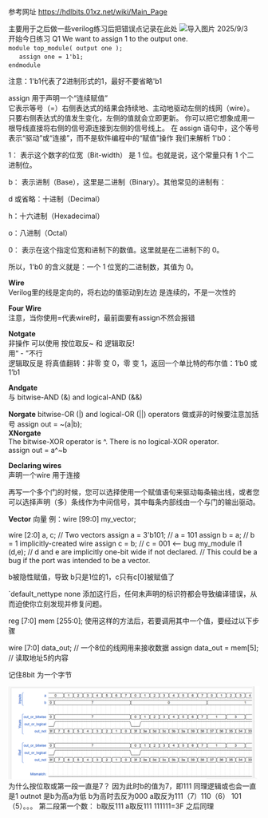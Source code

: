 参考网址   https://hdlbits.01xz.net/wiki/Main_Page

主要用于之后做一些verilog练习后把错误点记录在此处
![导入图片](images/.png)
2025/9/3  
开始今日练习
Q1 We want to assign 1 to the output one.  
`module top_module( output one );`  
`	assign one = 1'b1;`  
`endmodule`  

注意：1'b1代表了2进制形式的1，最好不要省略'b1

assign 用于声明一个“连续赋值”  
它表示等号（=）右侧表达式的结果会持续地、主动地驱动左侧的线网（wire）。只要右侧表达式的值发生变化，左侧的值就会立即更新。
你可以把它想象成用一根导线直接将右侧的信号源连接到左侧的信号线上。
在 assign 语句中，这个等号表示“驱动”或“连接”，而不是软件编程中的“赋值”操作
我们来解析 1'b0：

1： 表示这个数字的位宽（Bit-width） 是 1 位。也就是说，这个常量只有 1 个二进制位。

b： 表示进制（Base），这里是二进制（Binary）。其他常见的进制有：

d 或省略：十进制（Decimal）

h：十六进制（Hexadecimal）

o：八进制（Octal）

0： 表示在这个指定位宽和进制下的数值。这里就是在二进制下的 0。

所以，1'b0 的含义就是：一个 1 位宽的二进制数，其值为 0。

**Wire**  
Verilog里的线是定向的，将右边的值驱动到左边
是连续的，不是一次性的  

**Four Wire**   
注意，当你使用=代表wire时，最前面要有assign不然会报错  

**Notgate**  
非操作 可以使用 按位取反~  和 逻辑取反!  
用“ - ”不行  
逻辑取反是 将真值翻转：非零 变 0，零 变 1，返回一个单比特的布尔值：1‘b0 或 1’b1  

**Andgate**  
与   bitwise-AND (&) and logical-AND (&&)    

**Norgate** 
bitwise-OR (|) and logical-OR (||) operators
做或非的时候要注意加括号      assign out = ~(a|b);    
**XNorgate**   
The bitwise-XOR operator is ^. There is no logical-XOR operator.  
    assign out = a^~b  

**Declaring wires**   
声明一个wire 用于连接


再写一个多个门的时候，您可以选择使用一个赋值语句来驱动每条输出线，或者您可以选择声明（多）条线作为中间信号，其中每条内部线由一个与门的输出驱动。  

**Vector** 
向量 例：wire [99:0] my_vector; 

wire [2:0] a, c;   // Two vectors
assign a = 3'b101;  // a = 101
assign b = a;       // b =   1  implicitly-created wire
assign c = b;       // c = 001  <-- bug
my_module i1 (d,e); // d and e are implicitly one-bit wide if not declared.
                    // This could be a bug if the port was intended to be a vector.

b被隐性赋值，导致 b只是1位的1，c只有c[0]被赋值了

`default_nettype none
添加这行后，任何未声明的标识符都会导致编译错误，从而迫使你立刻发现并修复问题。

reg [7:0] mem [255:0]; 使用这样的方法后，若要调用其中一个值，要经过以下步骤

wire [7:0] data_out; // 一个8位的线网用来接收数据
assign data_out = mem[5]; // 读取地址5的内容

记住8bit 为一个字节


![导入图片](images/20250903-1.png)
为什么按位取或第一段一直是7？ 因为此时b的值为7，即111 
同理逻辑或也会一直是1
outnot 是b为高a为低 b为高时去反为000 a取反为111（7）110（6） 101（5）。。。
第二段第一个数： b取反111 a取反111  111111=3F 之后同理
